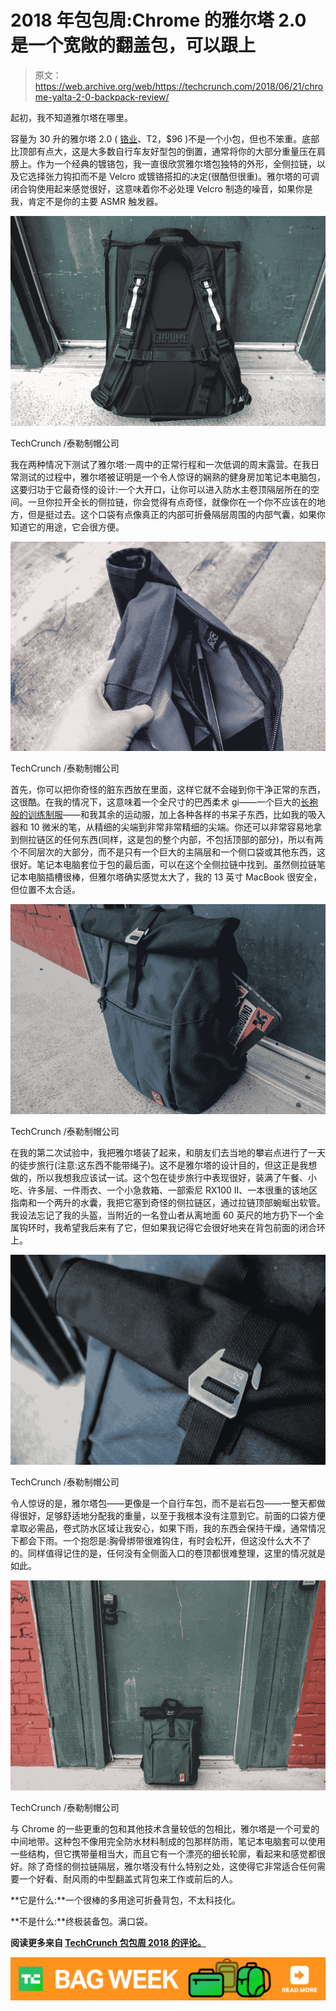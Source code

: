 # 2018 年包包周:Chrome 的雅尔塔 2.0 是一个宽敞的翻盖包，可以跟上 

> 原文：<https://web.archive.org/web/https://techcrunch.com/2018/06/21/chrome-yalta-2-0-backpack-review/>

起初，我不知道雅尔塔在哪里。

容量为 30 升的雅尔塔 2.0 ( [铬业](https://web.archive.org/web/20221209003517/https://www.chromeindustries.com/product/yalta-2.0-nylon-backpack/BG-194.html)、T2，$96 )不是一个小包，但也不笨重。底部比顶部有点大，这是大多数自行车友好型包的倒置，通常将你的大部分重量压在肩膀上。作为一个经典的镀铬包，我一直很欣赏雅尔塔包独特的外形，全侧拉链，以及它选择张力钩扣而不是 Velcro 或镀铬搭扣的决定(很酷但很重)。雅尔塔的可调闭合钩使用起来感觉很好，这意味着你不必处理 Velcro 制造的噪音，如果你是我，肯定不是你的主要 ASMR 触发器。

![](img/2066e3dc957af230900b83df36ad0d2c.png)

TechCrunch /泰勒制帽公司

我在两种情况下测试了雅尔塔:一周中的正常行程和一次低调的周末露营。在我日常测试的过程中，雅尔塔被证明是一个令人惊讶的娴熟的健身房加笔记本电脑包，这要归功于它最奇怪的设计:一个大开口，让你可以进入防水主卷顶隔层所在的空间。一旦你拉开全长的侧拉链，你会觉得有点奇怪，就像你在一个你不应该在的地方，但是挺过去。这个口袋有点像真正的内部可折叠隔层周围的内部气囊，如果你知道它的用途，它会很方便。

![](img/9f81c9913c83839df7bfa097d5fb41ab.png)

TechCrunch /泰勒制帽公司

首先，你可以把你奇怪的脏东西放在里面，这样它就不会碰到你干净正常的东西，这很酷。在我的情况下，这意味着一个全尺寸的巴西柔术 gi——一个巨大的[长袍般的训练制服](https://web.archive.org/web/20221209003517/http://www.fujisports.com/bjj/gis.html)——和我其余的运动服，加上各种各样的书呆子东西，比如我的吸入器和 10 微米的笔，从精细的尖端到非常非常精细的尖端。你还可以非常容易地拿到侧拉链区的任何东西(同样，这是包的整个内部，不包括顶部的部分)，所以有两个不同层次的大部分，而不是只有一个巨大的主隔层和一个侧口袋或其他东西，这很好。笔记本电脑套位于包的最后面，可以在这个全侧拉链中找到。虽然侧拉链笔记本电脑插槽很棒，但雅尔塔确实感觉太大了，我的 13 英寸 MacBook 很安全，但位置不太合适。

![](img/e34031f321fbee74f260082f7028b2cc.png)

TechCrunch /泰勒制帽公司

在我的第二次试验中，我把雅尔塔装了起来，和朋友们去当地的攀岩点进行了一天的徒步旅行(注意:这东西不能带绳子)。这不是雅尔塔的设计目的，但这正是我想做的，所以我想我应该试一试。这个包在徒步旅行中表现很好，装满了午餐、小吃、许多层、一件雨衣、一个小急救箱、一部索尼 RX100 II、一本很重的该地区指南和一个两升的水囊，我把它塞到奇怪的侧拉链区，通过拉链顶部蜿蜒出软管。我设法忘记了我的头盔，当附近的一名登山者从离地面 60 英尺的地方扔下一个金属钩环时，我希望我后来有了它，但如果我记得它会很好地夹在背包前面的闭合环上。

![](img/69ca8a05962a4fa8649fb066f93da75f.png)

TechCrunch /泰勒制帽公司

令人惊讶的是，雅尔塔包——更像是一个自行车包，而不是岩石包——一整天都做得很好，足够舒适地分配我的重量，以至于我根本没有注意到它。前面的口袋方便拿取必需品，卷式防水区域让我安心，如果下雨，我的东西会保持干燥，通常情况下都会下雨。一个抱怨是:胸骨绑带很难钩住，有时会松开，但这没什么大不了的。同样值得记住的是，任何没有全侧面入口的卷顶都很难整理，这里的情况就是如此。

![](img/c46a5521bde9d36e08b65c7378bbdc76.png)

TechCrunch /泰勒制帽公司

与 Chrome 的一些更重的包和其他技术含量较低的包相比，雅尔塔是一个可爱的中间地带。这种包不像用完全防水材料制成的包那样防雨，笔记本电脑套可以使用一些结构，但它携带量相当大，而且它有一个漂亮的细长轮廓，看起来和感觉都很好。除了奇怪的侧拉链隔层，雅尔塔没有什么特别之处，这使得它非常适合任何需要一个好看、耐风雨的中型翻盖式背包来工作或前后的人。

**它是什么:**一个很棒的多用途可折叠背包，不太科技化。

**不是什么:**终极装备包。满口袋。

**阅读更多来自 [TechCrunch 包包周 2018 的评论。](https://web.archive.org/web/20221209003517/https://techcrunch.com/tag/bag-week-2018/)**

[![bag week 2018](img/fa4fef2abaacfa1d69e976244a94783a.png)](https://web.archive.org/web/20221209003517/https://techcrunch.com/tag/bag-week-2018/)